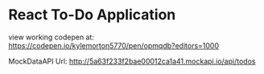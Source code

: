 # React To-Do Application

view working codepen at: https://codepen.io/kylemorton5770/pen/opmqdb?editors=1000

MockDataAPI Url: http://5a63f233f2bae00012ca1a41.mockapi.io/api/todos

